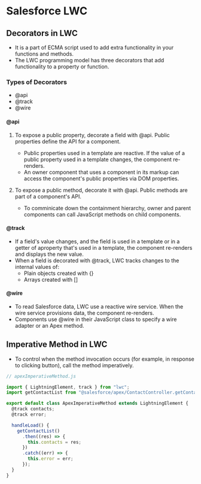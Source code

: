 # Salesforce LWC

## Decorators in LWC

- It is a part of ECMA script used to add extra functionality in your functions and methods.
- The LWC programming model has three decorators that add functionality to a property or function.

### Types of Decorators

- @api
- @track
- @wire

#### @api

1. To expose a public property, decorate a field with @api. Public properties define the API for a component.

   - Public properties used in a template are reactive. If the value of a public property used in a template changes, the component re-renders.
   - An owner component that uses a component in its markup can access the component's public properties via DOM properties.

2. To expose a public method, decorate it with @api. Public methods are part of a component's API.

   - To comminicate down the containment hierarchy, owner and parent components can call JavaScript methods on child components.

#### @track

- If a field's value changes, and the field is used in a template or in a getter of aproperty that's used in a template, the component re-renders and displays the new value.
- When a field is decorated with @track, LWC tracks changes to the internal values of:
  - Plain objects created with {}
  - Arrays created with []

#### @wire

- To read Salesforce data, LWC use a reactive wire service. When the wire service provisions data, the component re-renders.
- Components use @wire in their JavaScript class to specify a wire adapter or an Apex method.

## Imperative Method in LWC

- To control when the method invocation occurs (for example, in response to clicking button), call the method imperatively.

```js
// apexImperativeMethod.js

import { LightningElement, track } from "lwc";
import getContactList from "@salesforce/apex/ContactController.getContactList";

export default class ApexImperativeMethod extends LightningElement {
  @track contacts;
  @track error;

  handleLoad() {
    getContactList()
      .then((res) => {
        this.contacts = res;
      })
      .catch((err) => {
        this.error = err;
      });
  }
}
```
